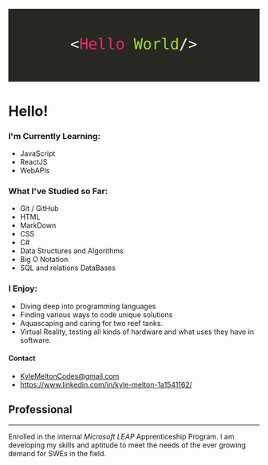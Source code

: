 ![banner](https://github.com/KyleMel/KyleMel/blob/73cfb9d509e1117c33aee21dd70c4dd0e85562d3/Images/helloworldbanner.png)
# Hello!

### **I'm Currently Learning:**
- JavaScript
- ReactJS
- WebAPIs

### **What I've Studied so Far:**
- Git / GitHub
- HTML
- MarkDown
- CSS
- C#
- Data Structures and Algorithms
- Big O Notation
- SQL and relations DataBases

### **I Enjoy:**
- Diving deep into programming languages
- Finding various ways to code unique solutions
- Aquascaping and caring for two reef tanks.
- Virtual Reality, testing all kinds of hardware and what uses they have in software.

#### **Contact**
- KyleMeltonCodes@gmail.com
- https://www.linkedin.com/in/kyle-melton-1a1541162/

## **Professional**
--- 
Enrolled in the internal *Microsoft LEAP* Apprenticeship Program. I am developing my skills and aptitude to meet the needs of the ever growing demand for SWEs in the field.  
